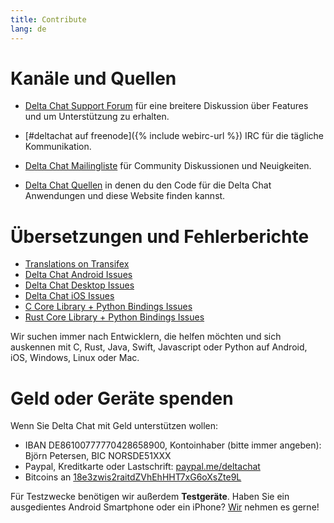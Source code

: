 ```yaml
---
title: Contribute
lang: de
---
```




<!-- GENERATED FILE -- DO NOT EDIT -->



# Kanäle und Quellen

- [Delta Chat Support Forum](https://support.delta.chat) für eine breitere
Diskussion über Features und um Unterstützung zu erhalten.

- [#deltachat auf freenode]({% include webirc-url %}) IRC für die tägliche Kommunikation.

- [Delta Chat Mailingliste](https://lists.codespeak.net/postorius/lists/delta.codespeak.net/) 
  für Community Diskussionen und Neuigkeiten.

- [Delta Chat Quellen](https://github.com/deltachat/) in denen du
  den Code für die Delta Chat Anwendungen und diese Website finden kannst.

# Übersetzungen und Fehlerberichte

- [Translations on Transifex](https://www.transifex.com/delta-chat/public/)
- [Delta Chat Android Issues](https://github.com/deltachat/deltachat-android/issues)
- [Delta Chat Desktop Issues](https://github.com/deltachat/deltachat-desktop/issues)
- [Delta Chat iOS Issues](https://github.com/deltachat/deltachat-ios/issues)
- [C Core Library + Python Bindings Issues](https://github.com/deltachat/deltachat-core/issues)
- [Rust Core Library + Python Bindings Issues](https://github.com/deltachat/deltachat-core-rust/issues)

Wir suchen immer nach Entwicklern, die helfen möchten und sich auskennen mit 
C, Rust, Java, Swift, Javascript oder Python auf Android, iOS, Windows, Linux oder Mac.


# Geld oder Geräte spenden

Wenn Sie Delta Chat mit Geld unterstützen wollen:

- IBAN DE86100777770428658900, Kontoinhaber (bitte immer angeben): Björn Petersen, BIC NORSDE51XXX
- Paypal, Kreditkarte oder Lastschrift: [paypal.me/deltachat](https://paypal.me/deltachat/20)
- Bitcoins an [18e3zwis2raitdZVhEhHHT7xG6oXsZte9L](bitcoin:18e3zwis2raitdZVhEhHHT7xG6oXsZte9L)

Für Testzwecke benötigen wir außerdem **Testgeräte**. Haben Sie ein ausgedientes Android Smartphone oder ein iPhone?
[Wir](imprint) nehmen es gerne!
